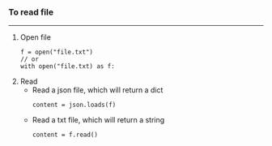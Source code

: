 ### To read file
-------------------------
1. Open file
    ```
    f = open("file.txt")
    // or
    with open("file.txt) as f:
    ```
2. Read
    * Read a json file, which will return a dict
        ``` 
        content = json.loads(f) 
        ```
    * Read a txt file, which will return a string
        ```
        content = f.read()
        ```